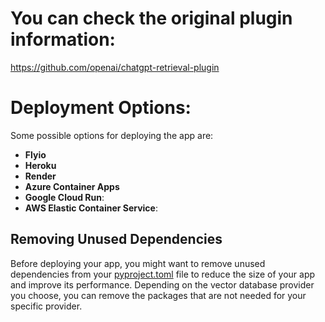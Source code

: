 
# You can check the original plugin information:
https://github.com/openai/chatgpt-retrieval-plugin

# Deployment Options:

Some possible options for deploying the app are:

- **Flyio**
- **Heroku**
- **Render**
- **Azure Container Apps**
- **Google Cloud Run**: 
- **AWS Elastic Container Service**:

## Removing Unused Dependencies

Before deploying your app, you might want to remove unused dependencies from your [pyproject.toml](/pyproject.toml) file to reduce the size of your app and improve its performance. Depending on the vector database provider you choose, you can remove the packages that are not needed for your specific provider.

